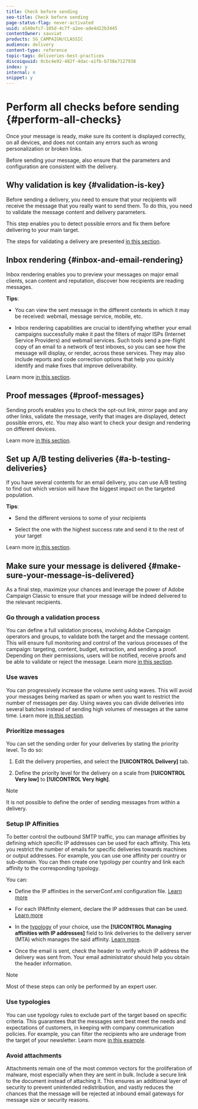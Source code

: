 ```yaml
---
title: Check before sending
seo-title: Check before sending
page-status-flag: never-activated
uuid: a540efc7-105d-4c7f-a2ee-ade4d22b3445
contentOwner: sauviat
products: SG_CAMPAIGN/CLASSIC
audience: delivery
content-type: reference
topic-tags: deliveries-best-practices
discoiquuid: 0cbc4e92-482f-4dac-a1fb-b738e7127938
index: y
internal: n
snippet: y
---
```


# Perform all checks before sending {#perform-all-checks}

Once your message is ready, make sure its content is displayed correctly, on all devices, and does not contain any errors such as wrong personalization or broken links.

Before sending your message, also ensure that the parameters and configuration are consistent with the delivery.

## Why validation is key {#validation-is-key}

Before sending a delivery, you need to ensure that your recipients will receive the message that you really want to send them. To do this, you need to validate the message content and delivery parameters.

This step enables you to detect possible errors and fix them before delivering to your main target.

The steps for validating a delivery are presented [in this section](../../delivery/using/steps-validating-the-delivery.md).

## Inbox rendering {#inbox-and-email-rendering}

Inbox rendering enables you to preview your messages on major email clients, scan content and reputation, discover how recipients are reading messages.

**Tips**:

* You can view the sent message in the different contexts in which it may be received: webmail, message service, mobile, etc.

* Inbox rendering capabilities are crucial to identifying whether your email campaigns successfully make it past the filters of major ISPs (Internet Service Providers) and webmail services. Such tools send a pre-flight copy of an email to a network of test inboxes, so you can see how the message will display, or render, across these services. They may also include reports and code correction options that help you quickly identify and make fixes that improve deliverability.

Learn more [in this section](../../delivery/using/inbox-rendering.md).

## Proof messages {#proof-messages}

Sending proofs enables you to check the opt-out link, mirror page and any other links, validate the message, verify that images are displayed, detect possible errors, etc. You may also want to check your design and rendering on different devices.

Learn more [in this section](../../delivery/using/steps-validating-the-delivery.md#sending-a-proof).

## Set up A/B testing deliveries {#a-b-testing-deliveries}

If you have several contents for an email delivery, you can use A/B testing to find out which version will have the biggest impact on the targeted population.

**Tips**:

* Send the different versions to some of your recipients

* Select the one with the highest success rate and send it to the rest of your target

Learn more [in this section](../../workflow/using/a-b-testing.md).

## Make sure your message is delivered {#make-sure-your-message-is-delivered}

As a final step, maximize your chances and leverage the power of Adobe Campaign Classic to ensure that your message will be indeed delivered to the relevant recipients.

### Go through a validation process

You can define a full validation process, involving Adobe Campaign operators and groups, to validate both the target and the message content. This will ensure full monitoring and control of the various processes of the campaign: targeting, content, budget, extraction, and sending a proof. Depending on their permissions, users will be notified, receive proofs and be able to validate or reject the message. Learn more [in this section](../../campaign/using/marketing-campaign-approval.md#approval-process).

### Use waves

You can progressively increase the volume sent using waves. This will avoid your messages being marked as spam or when you want to restrict the number of messages per day. Using waves you can divide deliveries into several batches instead of sending high volumes of messages at the same time. Learn more [in this section](../../delivery/using/steps-sending-the-delivery.md#sending-using-multiple-waves).

### Prioritize messages

You can set the sending order for your deliveries by stating the priority level. To do so:

1. Edit the delivery properties, and select the **[!UICONTROL Delivery]** tab.

1. Define the priority level for the delivery on a scale from **[!UICONTROL Very low]** to **[!UICONTROL Very high]**.

>[!NOTE]
>
>It is not possible to define the order of sending messages from within a delivery.

### Setup IP Affinities

To better control the outbound SMTP traffic, you can manage affinities by defining which specific IP addresses can be used for each affinity. This lets you restrict the number of emails for specific deliveries towards machines or output addresses. For example, you can use one affinity per country or sub-domain. You can then create one typology per country and link each affinity to the corresponding typology.

You can:

* Define the IP affinities in the serverConf.xml configuration file. [Learn more](../../installation/using/configuring-campaign-server.md#managing-outbound-smtp-traffic-with-affinities)

* For each IPAffinity element, declare the IP addresses that can be used. [Learn more](../../installation/using/email-deliverability.md#list-of-ip-addresses-to-use)

* In the [typology](../../campaign/using/about-campaign-typologies.md) of your choice, use the **[!UICONTROL Managing affinities with IP addresses]** field to link deliveries to the delivery server (MTA) which manages the said affinity. [Learn more](../../campaign/using/applying-rules.md#control-outgoing-smtp-traffic).

* Once the email is sent, check the header to verify which IP address the delivery was sent from. Your email administrator should help you obtain the header information.

>[!NOTE]
>
>Most of these steps can only be performed by an expert user.

### Use typologies

You can use typology rules to exclude part of the target based on specific criteria. This guarantees that the messages sent best meet the needs and expectations of customers, in keeping with company communication policies. For example, you can filter the recipients who are underage from the target of your newsletter. Learn more [in this example](../../campaign/using/filtering-rules.md).

### Avoid attachments

Attachments remain one of the most common vectors for the proliferation of malware, most especially when they are sent in bulk. Include a secure link to the document instead of attaching it. This ensures an additional layer of security to prevent unintended redistribution, and vastly reduces the chances that the message will be rejected at inbound email gateways for message size or security reasons.
